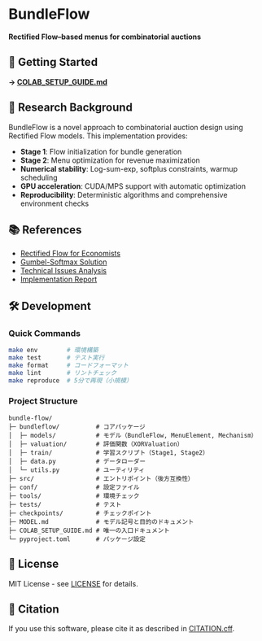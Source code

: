 # BundleFlow

**Rectified Flow–based menus for combinatorial auctions**

## 🚀 Getting Started

**→ [COLAB_SETUP_GUIDE.md](COLAB_SETUP_GUIDE.md)**

## 📖 Research Background

BundleFlow is a novel approach to combinatorial auction design using Rectified Flow models. This implementation provides:

- **Stage 1**: Flow initialization for bundle generation
- **Stage 2**: Menu optimization for revenue maximization
- **Numerical stability**: Log-sum-exp, softplus constraints, warmup scheduling
- **GPU acceleration**: CUDA/MPS support with automatic optimization
- **Reproducibility**: Deterministic algorithms and comprehensive environment checks

## 📚 References

- [Rectified Flow for Economists](RECTIFIED_FLOW_FOR_ECONOMISTS.md)
- [Gumbel-Softmax Solution](GUMBEL_SOFTMAX_SOLUTION.md)
- [Technical Issues Analysis](TECHNICAL_ISSUES_ANALYSIS.md)
- [Implementation Report](IMPLEMENTATION_REPORT.md)

## 🛠️ Development

### Quick Commands

```bash
make env        # 環境構築
make test       # テスト実行
make format     # コードフォーマット
make lint       # リントチェック
make reproduce  # 5分で再現（小規模）
```

### Project Structure

```
bundle-flow/
├─ bundleflow/          # コアパッケージ
│  ├─ models/           # モデル（BundleFlow, MenuElement, Mechanism）
│  ├─ valuation/        # 評価関数（XORValuation）
│  ├─ train/            # 学習スクリプト（Stage1, Stage2）
│  ├─ data.py           # データローダー
│  └─ utils.py          # ユーティリティ
├─ src/                 # エントリポイント（後方互換性）
├─ conf/                # 設定ファイル
├─ tools/               # 環境チェック
├─ tests/               # テスト
├─ checkpoints/         # チェックポイント
├─ MODEL.md             # モデル記号と目的のドキュメント
├─ COLAB_SETUP_GUIDE.md # 唯一の入口ドキュメント
└─ pyproject.toml       # パッケージ設定
```

## 📄 License

MIT License - see [LICENSE](LICENSE) for details.

## 📝 Citation

If you use this software, please cite it as described in [CITATION.cff](CITATION.cff).